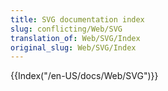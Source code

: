 ```yaml
---
title: SVG documentation index
slug: conflicting/Web/SVG
translation_of: Web/SVG/Index
original_slug: Web/SVG/Index
---
```

{{Index("/en-US/docs/Web/SVG")}}
